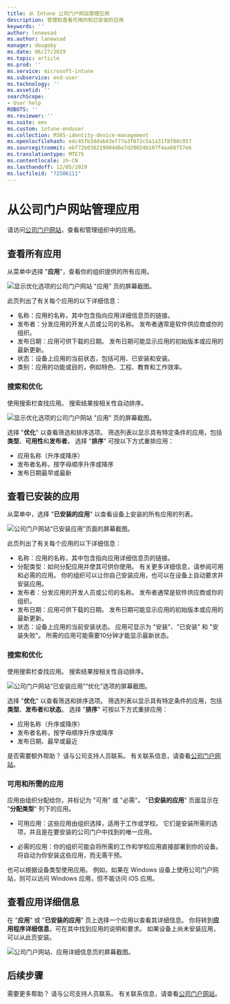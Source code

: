 ```yaml
---
title: 从 Intune 公司门户网站管理应用
description: 管理和查看可用的和已安装的应用
keywords: ''
author: lenewsad
ms.author: lanewsad
manager: dougeby
ms.date: 06/27/2019
ms.topic: article
ms.prod: ''
ms.service: microsoft-intune
ms.subservice: end-user
ms.technology: ''
ms.assetid: ''
searchScope:
- User help
ROBOTS: ''
ms.reviewer: ''
ms.suite: ems
ms.custom: intune-enduser
ms.collection: M365-identity-device-management
ms.openlocfilehash: edc45fb3ddab43ef77a3f072c5a1a31f8f88c957
ms.sourcegitcommit: ebf72b038219904d6e7d20024b107f4aa68f57e6
ms.translationtype: MTE75
ms.contentlocale: zh-CN
ms.lasthandoff: 12/05/2019
ms.locfileid: "72506111"
---
```

# <a name="manage-apps-from-the-company-portal-website"></a>从公司门户网站管理应用 
请访问[公司门户网站](https://portal.manage.microsoft.com)，查看和管理组织中的应用。 

## <a name="view-all-apps"></a>查看所有应用  
从菜单中选择 "**应用**"，查看你的组织提供的所有应用。 

   ![显示优化选项的公司门户网站 "应用" 页的屏幕截图。](./media/intune-view-apps-1907.png)  

此页列出了有关每个应用的以下详细信息：  

* 名称：应用的名称，其中包含指向应用详细信息页的链接。
* 发布者：分发应用的开发人员或公司的名称。 发布者通常是软件供应商或你的组织。  
* 发布日期：应用可供下载的日期。 发布日期可能显示应用的初始版本或应用的最新更新。
* 状态：设备上应用的当前状态，包括可用、已安装和安装。 
* 类别：应用的功能或目的，例如特色、工程、教育和工作效率。  

### <a name="search-and-refine"></a>搜索和优化   

使用搜索栏查找应用。 搜索结果按相关性自动排序。  

   ![显示优化选项的公司门户网站 "应用" 页的屏幕截图。](./media/intune-refine-all-apps-1907.png)  

选择 "**优化**" 以查看筛选和排序选项。 筛选列表以显示具有特定条件的应用，包括**类型**、**可用性**和**发布者**。 选择 "**排序**" 可按以下方式重排应用：

* 应用名称（升序或降序） 
* 发布者名称，按字母顺序升序或降序 
* 发布日期最早或最新  

## <a name="view-installed-apps"></a>查看已安装的应用  
从菜单中，选择 "**已安装的应用**" 以查看设备上安装的所有应用的列表。  

   ![公司门户网站“已安装应用”页面的屏幕截图。](./media/intune-installed-apps-1907.png)  


此页列出了有关每个应用的以下详细信息：  

* 名称：应用的名称，其中包含指向应用详细信息页的链接。
* 分配类型：如何分配应用并使其可供你使用。 有关更多详细信息，请参阅可用和必需的应用。 你的组织可以让你自己安装应用，也可以在设备上自动要求并安装应用。  
* 发布者：分发应用的开发人员或公司的名称。 发布者通常是软件供应商或你的组织。  
* 发布日期：应用可供下载的日期。 发布日期可能显示应用的初始版本或应用的最新更新。
* 状态：设备上应用的当前安装状态。 应用可显示为 "安装"、"已安装" 和 "安装失败"。 所需的应用可能需要10分钟才能显示最新状态。  

### <a name="search-and-refine"></a>搜索和优化  

使用搜索栏查找应用。 搜索结果按相关性自动排序。  

   ![公司门户网站“已安装应用”“优化”选项的屏幕截图。](./media/intune-installed-refine-1907.png)  

选择 "**优化**" 以查看筛选和排序选项。 筛选列表以显示具有特定条件的应用，包括**类型**、**发布者**和**状态**。 选择 "**排序**" 可按以下方式重排应用：

* 应用名称（升序或降序）  
* 发布者名称，按字母顺序升序或降序  
* 发布日期、最早或最近  

是否需要额外帮助？ 请与公司支持人员联系。 有关联系信息，请查看[公司门户网站](https://go.microsoft.com/fwlink/?linkid=2010980)。  

### <a name="available-and-required-apps"></a>可用和所需的应用
应用由组织分配给你，并标记为 "可用" 或 "必需"。 "**已安装的应用**" 页面显示在 "**分配类型**" 列下的应用。 


* 可用应用：这些应用由组织选择，适用于工作或学校。 它们是安装所需的选项，并且是在要安装的公司门户中找到的唯一应用。 

* 必需的应用：你的组织可能会将所需的工作和学校应用直接部署到你的设备。 将自动为你安装这些应用，而无需干预。 

也可以根据设备类型使用应用。 例如，如果在 Windows 设备上使用公司门户网站，则可以访问 Windows 应用，但不能访问 iOS 应用。  

## <a name="view-app-details"></a>查看应用详细信息  
在 "**应用**" 或 "**已安装的应用**" 页上选择一个应用以查看其详细信息。 你将转到**应用程序详细信息**，可在其中找到应用的说明和要求。 如果设备上尚未安装应用，可以从此页安装。 


   ![公司门户网站、应用详细信息页的屏幕截图。](./media/intune-app-details-1907.png)  

## <a name="next-steps"></a>后续步骤
需要更多帮助？ 请与公司支持人员联系。 有关联系信息，请查看[公司门户网站](https://go.microsoft.com/fwlink/?linkid=2010980)。  
